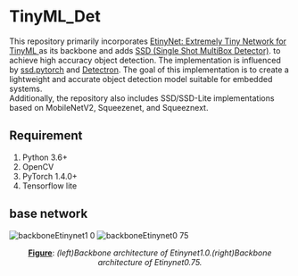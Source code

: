 # TinyML_Det
This repository primarily incorporates [EtinyNet: Extremely Tiny Network for TinyML ](https://ojs.aaai.org/index.php/AAAI/article/view/20387) as its backbone and adds [SSD (Single Shot MultiBox Detector)](https://arxiv.org/abs/1512.02325). to achieve high accuracy object detection. The implementation is influenced by [ssd.pytorch](https://github.com/amdegroot/ssd.pytorch) and [Detectron](https://github.com/facebookresearch/Detectron).
The goal of this implementation is to create a lightweight and accurate object detection model suitable for embedded systems. <br>
Additionally, the repository also includes SSD/SSD-Lite implementations based on MobileNetV2, Squeezenet, and Squeeznext.


## Requirement
1. Python 3.6+
2. OpenCV
3. PyTorch 1.4.0+
4. Tensorflow lite


## base network

![backboneEtinynet1 0](https://user-images.githubusercontent.com/110521665/218684229-e5bc6e2b-49fb-4a56-bec4-f2768fd7c43c.png)
![backboneEtinynet0 75](https://user-images.githubusercontent.com/110521665/218686290-2bb646f9-4cf6-46fe-a5a7-08c8e140c645.png)<center>**<u>Figure</u>**:   *(left)Backbone architecture of Etinynet1.0.(right)Backbone architecture of Etinynet0.75.*</center>
